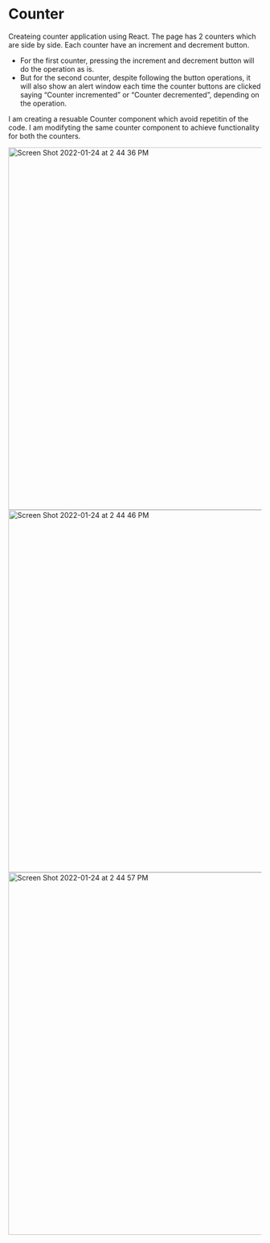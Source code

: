 # Counter

Createing counter application using React.
The page has 2 counters which are side by side.
Each counter have an increment and decrement button.
- For the first counter, pressing the increment and decrement button will do the operation as is. 
- But for the second counter, despite following the button operations, it will also show an alert window each time the counter buttons are clicked saying “Counter incremented” or “Counter decremented”, depending on the operation. 

I am creating a resuable Counter component which avoid repetitin of the code. I am modifyting the same counter component to achieve functionality for both the counters.


<img width="720" alt="Screen Shot 2022-01-24 at 2 44 36 PM" src="https://user-images.githubusercontent.com/67757251/150861823-62c3297b-1b61-4038-82f3-c9bdb382b917.png">
<img width="720" alt="Screen Shot 2022-01-24 at 2 44 46 PM" src="https://user-images.githubusercontent.com/67757251/150861841-009957b0-48cb-4bab-af54-964f8e55cca7.png">
<img width="720" alt="Screen Shot 2022-01-24 at 2 44 57 PM" src="https://user-images.githubusercontent.com/67757251/150861848-3530b255-c042-4c0e-8763-2f5fd4561598.png">

